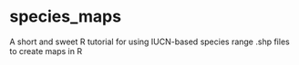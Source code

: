 # species_maps
A short and sweet R tutorial for using IUCN-based species range .shp files to create maps in R
